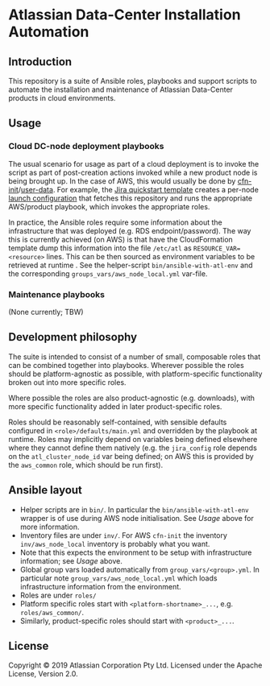 
# Atlassian Data-Center Installation Automation

## Introduction

This repository is a suite of Ansible roles, playbooks and support scripts to
automate the installation and maintenance of Atlassian Data-Center products in
cloud environments.

## Usage

### Cloud DC-node deployment playbooks

The usual scenario for usage as part of a cloud deployment is to invoke the
script as part of post-creation actions invoked while a new product node is
being brought up. In the case of AWS, this would usually be done by
[cfn-init][cfn-init]/[user-data][ec2-user-data]. For example, the [Jira
quickstart template][jira-cfn-tmpl] creates a per-node [launch
configuration][ec2-launch-config] that fetches this repository and runs the
appropriate AWS/product playbook, which invokes the appropriate roles.

In practice, the Ansible roles require some information about the infrastructure
that was deployed (e.g. RDS endpoint/password). The way this is currently
achieved (on AWS) is that have the CloudFormation template dump this information
into the file `/etc/atl` as `RESOURCE_VAR=<resource>` lines. This can be then
sourced as environment variables to be retrieved at runtime . See the
helper-script `bin/ansible-with-atl-env` and the corresponding
`groups_vars/aws_node_local.yml` var-file.

### Maintenance playbooks

(None currently; TBW)

## Development philosophy

The suite is intended to consist of a number of small, composable roles that can
be combined together into playbooks. Wherever possible the roles should be
platform-agnostic as possible, with platform-specific functionality broken out
into more specific roles.

Where possible the roles are also product-agnostic (e.g. downloads), with more
specific functionality added in later product-specific roles.

Roles should be reasonably self-contained, with sensible defaults configured in
`<role>/defaults/main.yml` and overridden by the playbook at runtime. Roles may
implicitly depend on variables being defined elsewhere where they cannot define
them natively (e.g. the `jira_config` role depends on the `atl_cluster_node_id`
var being defined; on AWS this is provided by the `aws_common` role, which
should be run first).

## Ansible layout

* Helper scripts are in `bin/`. In particular the `bin/ansible-with-atl-env`
  wrapper is of use during AWS node initialisation. See _Usage_ above for more
  information.
* Inventory files are under `inv/`. For AWS `cfn-init` the inventory
  `inv/aws_node_local` inventory is probably what you want.
 * Note that this expects the environment to be setup with infrastructure
   information; see _Usage_ above.
* Global group vars loaded automatically from `group_vars/<group>.yml`. In
  particular note `group_vars/aws_node_local.yml` which loads infrastructure
  information from the environment.
* Roles are under `roles/`
 * Platform specific roles start with `<platform-shortname>_...`,
   e.g. `roles/aws_common/`.
 * Similarly, product-specific roles should start with `<product>_...`.

## License

Copyright © 2019 Atlassian Corporation Pty Ltd.
Licensed under the Apache License, Version 2.0.


[cfn-init]: https://docs.aws.amazon.com/AWSCloudFormation/latest/UserGuide/cfn-init.html
[ec2-user-data]: https://docs.aws.amazon.com/AWSEC2/latest/UserGuide/user-data.html
[jira-cfn-tmpl]: https://github.com/aws-quickstart/quickstart-atlassian-jira/blob/develop/templates/quickstart-jira-dc.template.yaml#L967
[ec2-launch-config]: https://docs.aws.amazon.com/autoscaling/ec2/userguide/LaunchConfiguration.html
